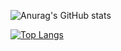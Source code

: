![Anurag's GitHub stats](https://github-readme-stats.vercel.app/api?username=anuraghazra&show_icons=true&theme=tokyonight)

[![Top Langs](https://github-readme-stats.vercel.app/api/top-langs/?username=Deep-of-Machine&layout=compact)](https://github.com/anuraghazra/github-readme-stats&theme=tokyonight)
